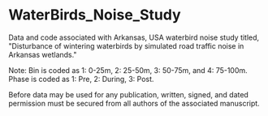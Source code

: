 # WaterBirds_Noise_Study
Data and code associated with Arkansas, USA waterbird noise study titled, "Disturbance of wintering waterbirds by simulated road traffic noise in Arkansas wetlands."

Note: Bin is coded as 1: 0-25m, 2: 25-50m, 3: 50-75m, and 4: 75-100m. Phase is coded as 1: Pre, 2: During, 3: Post.

Before data may be used for any publication, written, signed, and dated permission must be secured from all authors of the associated manuscript.
